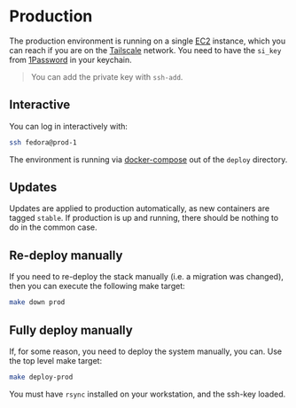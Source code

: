 # Production

The production environment is running on a single [EC2](https://aws.amazon.com/ec2/) instance, which you can reach if
you are on the [Tailscale](https://tailscale.com/) network.
You need to have the `si_key` from [1Password](https://1password.com/) in your keychain.

> You can add the private key with `ssh-add`.

## Interactive

You can log in interactively with:

```bash
ssh fedora@prod-1
```

The environment is running via [docker-compose](https://docs.docker.com/compose/) out of the `deploy` directory.

## Updates

Updates are applied to production automatically, as new containers are tagged `stable`.
If production is up and running, there should be nothing to do in the common case.

## Re-deploy manually

If you need to re-deploy the stack manually (i.e. a migration was changed), then you can execute
the following make target:

```bash
make down prod
```

## Fully deploy manually

If, for some reason, you need to deploy the system manually, you can.
Use the top level make target:

```bash
make deploy-prod
```

You must have `rsync` installed on your workstation, and the ssh-key loaded.

